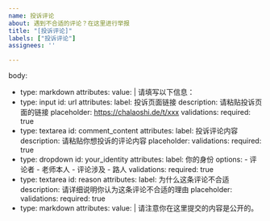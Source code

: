 ```yaml
---
name: 投诉评论
about: 遇到不合适的评论？在这里进行举报
title: "[投诉评论]"
labels: ["投诉评论"]
assignees: ''

---
```


body:
  - type: markdown
    attributes:
      value: |
        请填写以下信息：
  - type: input
    id: url
    attributes:
      label: 投诉页面链接
      description: 请粘贴投诉页面的链接
      placeholder: https://chalaoshi.de/t/xxx
    validations:
      required: true
  - type: textarea
    id: comment_content
    attributes:
      label: 投诉评论内容
      description: 请粘贴你想投诉的评论内容
      placeholder: 
    validations:
      required: true
  - type: dropdown
    id: your_identity
    attributes:
      label: 你的身份
      options:
        - 评论者
        - 老师本人
        - 评论涉及
        - 路人
    validations:
      required: true
  - type: textarea
    id: reason
    attributes:
      label: 为什么这条评论不合适
      description: 请详细说明你认为这条评论不合适的理由
      placeholder: 
    validations:
      required: true
  - type: markdown
    attributes:
      value: |
        请注意你在这里提交的内容是公开的。
